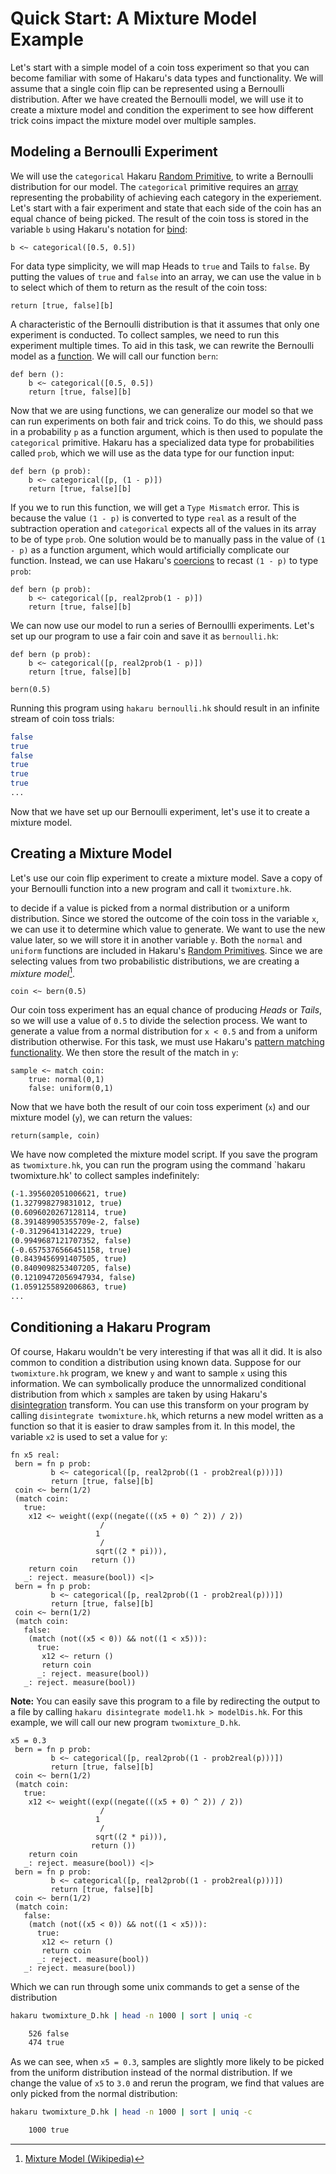 # Quick Start: A Mixture Model Example

Let's start with a simple model of a coin toss experiment so that you can become familiar with some of Hakaru's data types and functionality. We will assume that a single 
coin flip can be represented using a Bernoulli distribution. After we have created the Bernoulli model, we will use it to create a mixture model and condition the experiment 
to see how different trick coins impact the mixture model over multiple samples.

## Modeling a Bernoulli Experiment

We will use the `categorical` Hakaru [Random Primitive](../lang/rand.md), to write a Bernoulli distribution for our model. The `categorical` primitive requires an 
[array](../lang/arrays.md) representing the probability of achieving each category in the experiement. Let's start with a fair experiment and state that each side of the 
coin has an equal chance of being picked. The result of the coin toss is stored in the variable `b` using Hakaru's notation for [bind](../lang/letbind):

````nohighlight
b <~ categorical([0.5, 0.5])
````

For data type simplicity, we will map Heads to `true` and Tails to `false`. By putting the values of `true` and `false` into an array, we can use the value in `b` to
select which of them to return as the result of the coin toss:

````nohighlight
return [true, false][b]
```` 

A characteristic of the Bernoulli distribution is that it assumes that only one experiment is conducted. To collect samples, we need to run this experiment multiple times.
To aid in this task, we can rewrite the Bernoulli model as a [function](../lang/functions.md). We will call our function `bern`: 

````nohighlight
def bern ():
	b <~ categorical([0.5, 0.5])
	return [true, false][b]
````

Now that we are using functions, we can generalize our model so that we can run experiments on both fair and trick coins. To do this, we should pass in a probability `p` as 
a function argument, which is then used to populate the `categorical` primitive. Hakaru has a specialized data type for probabilities called `prob`, which we will use as the
data type for our function input:

````nohighlight
def bern (p prob):
	b <~ categorical([p, (1 - p)])
	return [true, false][b]
````

If you we to run this function, we will get a `Type Mismatch` error. This is because the value `(1 - p)` is converted to type `real` as a result of the subtraction operation
and `categorical` expects all of the values in its array to be of type `prob`. One solution would be to manually pass in the value of `(1 - p)` as a function argument, which
would artificially complicate our function. Instead, we can use Hakaru's [coercions](../lang/coercions.md) to recast `(1 - p)` to type `prob`:

````nohighlight
def bern (p prob):
	b <~ categorical([p, real2prob(1 - p)])
	return [true, false][b]
````

We can now use our model to run a series of Bernoullli experiments. Let's set up our program to use a fair coin and save it as `bernoulli.hk`:

````nohighlight
def bern (p prob):
	b <~ categorical([p, real2prob(1 - p)])
	return [true, false][b]
	
bern(0.5)
````

Running this program using `hakaru bernoulli.hk` should result in an infinite stream of coin toss trials:

````bash
false
true
false
true
true
true
...
````

Now that we have set up our Bernoulli experiment, let's use it to create a mixture model.

## Creating a Mixture Model

Let's use our coin flip experiment to create a mixture model. Save a copy of your Bernoulli function into a new program and call it `twomixture.hk`.

to decide if a value is picked from a normal distribution or a uniform distribution. Since we stored the outcome of the coin toss
in the variable `x`, we can use it to determine which value to generate. We want to use the new value later, so we will store it in another variable `y`. Both the 
`normal` and `uniform` functions are included in Hakaru's [Random Primitives](../lang/rand.md). Since we are selecting values from two probabilistic distributions, we
are creating a *mixture model*[^1].

````nohighlight
coin <~ bern(0.5)
````

Our coin toss experiment has an equal chance of producing *Heads* or *Tails*, so we will use a value of `0.5` to divide the selection process. We want to generate a value 
from a normal distribution for `x < 0.5` and from a uniform distribution otherwise. For this task, we must use Hakaru's [pattern matching functionality](../lang/datatypes.md).
We then store the result of the match in `y`:

````nohighlight
sample <~ match coin:
	true: normal(0,1)
	false: uniform(0,1)
````

Now that we have both the result of our coin toss experiment (`x`) and our mixture model (`y`), we can return the values:

````nohighlight
return(sample, coin)
````

We have now completed the mixture model script. If you save the program as `twomixture.hk`, you can run the program using the command `hakaru twomixture.hk' to collect
samples indefinitely:

````bash
(-1.395602051006621, true)
(1.327998279831012, true)
(0.6096020267128114, true)
(8.391489905355709e-2, false)
(-0.31296413142229, true)
(0.9949687121707352, false)
(-0.6575376566451158, true)
(0.8439456991407505, true)
(0.8409098253407205, false)
(0.12109472056947934, false)
(1.0591255892006863, true)
...
````

## Conditioning a Hakaru Program

Of course, Hakaru wouldn't be very interesting if that was all it did. It is also common to condition a distribution using known data. Suppose for our `twomixture.hk` 
program, we knew `y` and want to sample `x` using this information. We can symbolically produce the unnormalized conditional distribution from which `x` samples are taken
by using Hakaru's [disintegration](../transforms/disintegrate.md) transform. You can use this transform on your program by calling `disintegrate twomixture.hk`, which 
returns a new model written as a function so that it is easier to draw samples from it. In this model, the variable `x2` is used to set a value for `y`:

````nohighlight
fn x5 real: 
 bern = fn p prob: 
         b <~ categorical([p, real2prob((1 - prob2real(p)))])
         return [true, false][b]
 coin <~ bern(1/2)
 (match coin: 
   true: 
    x12 <~ weight((exp((negate(((x5 + 0) ^ 2)) / 2))
                    / 
                   1
                    / 
                   sqrt((2 * pi))),
                  return ())
    return coin
   _: reject. measure(bool)) <|> 
 bern = fn p prob: 
         b <~ categorical([p, real2prob((1 - prob2real(p)))])
         return [true, false][b]
 coin <~ bern(1/2)
 (match coin: 
   false: 
    (match (not((x5 < 0)) && not((1 < x5))): 
      true: 
       x12 <~ return ()
       return coin
      _: reject. measure(bool))
   _: reject. measure(bool))
````
**Note:** You can easily save this program to a file by redirecting the output to a file by calling `hakaru disintegrate model1.hk > modelDis.hk`. For this example, we
will call our new program `twomixture_D.hk`. 

````nohighlight
x5 = 0.3
 bern = fn p prob: 
         b <~ categorical([p, real2prob((1 - prob2real(p)))])
         return [true, false][b]
 coin <~ bern(1/2)
 (match coin: 
   true: 
    x12 <~ weight((exp((negate(((x5 + 0) ^ 2)) / 2))
                    / 
                   1
                    / 
                   sqrt((2 * pi))),
                  return ())
    return coin
   _: reject. measure(bool)) <|> 
 bern = fn p prob: 
         b <~ categorical([p, real2prob((1 - prob2real(p)))])
         return [true, false][b]
 coin <~ bern(1/2)
 (match coin: 
   false: 
    (match (not((x5 < 0)) && not((1 < x5))): 
      true: 
       x12 <~ return ()
       return coin
      _: reject. measure(bool))
   _: reject. measure(bool))
````

Which we can run through some unix commands to get a sense of
the distribution

````bash
hakaru twomixture_D.hk | head -n 1000 | sort | uniq -c

    526 false
    474 true
````

As we can see, when `x5 = 0.3`, samples are slightly more likely to be picked from the uniform distribution instead of the normal distribution. If we change the value of 
`x5` to `3.0` and rerun the program, we find that values are only picked from the normal distribution:

````bash
hakaru twomixture_D.hk | head -n 1000 | sort | uniq -c

    1000 true
````

[^1]: [Mixture Model (Wikipedia)](https://en.wikipedia.org/wiki/Mixture_model)
